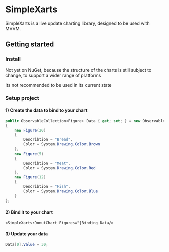 # SimpleXarts

SimpleXarts is a live update charting library, designed to be used with MVVM.

## Getting started

### Install

Not yet on NuGet, because the structure of the charts is still subject to change,
to support a wider range of platforms

Its not recommended to be used in its current state

### Setup project

#### 1) Create the data to bind to your chart

```csharp
public ObservableCollection<Figure> Data { get; set; } = new ObservableCollection<Figure>()
{
    new Figure(20)
    {
        Describtion = "Bread",
        Color = System.Drawing.Color.Brown
    },
    new Figure(5)
    {
        Describtion = "Meat",
        Color = System.Drawing.Color.Red
    },
    new Figure(12)
    {
        Describtion = "Fish",
        Color = System.Drawing.Color.Blue
    }
};
```

#### 2) Bind it to your chart
```xaml
<SimpleXarts:DonutChart Figures="{Binding Data/>
```

#### 3) Update your data
```csharp
Data[0].Value = 30;
```